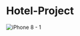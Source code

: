 # Hotel-Project
![iPhone 8 - 1](https://user-images.githubusercontent.com/63497016/79244179-3eeeb880-7e7f-11ea-9644-c57bd29ddbe2.jpg)
